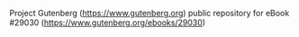 Project Gutenberg (https://www.gutenberg.org) public repository for eBook #29030 (https://www.gutenberg.org/ebooks/29030)
